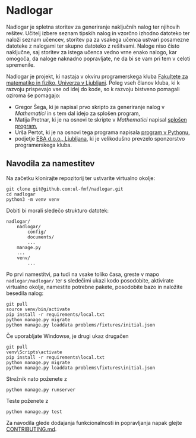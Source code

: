 # Nadlogar

Nadlogar je spletna storitev za generiranje naključnih nalog ter njihovih rešitev. Učitelj izbere seznam tipskih nalog in vzorčno izhodno datoteko ter naloži seznam učencev, storitev pa za vsakega učenca ustvari posamezne datoteke z nalogami ter skupno datoteko z rešitvami. Naloge niso čisto naključne, saj storitev za istega učenca vedno vrne enako nalogo, kar omogoča, da naloge naknadno popravljate, ne da bi se vam pri tem v celoti spremenile.

Nadlogar je projekt, ki nastaja v okviru programerskega kluba [Fakultete za matematiko in fiziko, Univerza v Ljubljani](http://www.fmf.uni-lj.si/). Poleg vseh članov kluba, ki k razvoju prispevajo vse od idej do kode, so k razvoju bistveno pomagali oziroma še pomagajo:

- Gregor Šega, ki je napisal prvo skripto za generiranje nalog v _Mathematici_ in s tem dal idejo za splošen program,
- Matija Pretnar, ki je na osnovi te skripte v _Mathematici_ napisal [splošen program](https://github.com/matijapretnar/generiranje-nalog),
- Urša Pertot, ki je na osnovi tega programa napisala [program v Pythonu](https://github.com/ursa16180/generiranje-nalog/tree/python),
- podjetje [EBA d.o.o., Ljubljana](http://www.ebadms.com), ki je velikodušno prevzelo sponzorstvo programerskega kluba.

## Navodila za namestitev

Na začetku klonirajte repozitorij ter ustvarite virtualno okolje:

    git clone git@github.com:ul-fmf/nadlogar.git
    cd nadlogar
    python3 -m venv venv

Dobiti bi morali sledečo strukturo datotek:

    nadlogar/
        nadlogar/
            config/
            documents/
            ...
        manage.py
        ...
        venv/
            ...

Po prvi namestitvi, pa tudi na vsake toliko časa, greste v mapo `nadlogar/nadlogar/` ter s sledečimi ukazi kodo posodobite, aktivirate virtualno okolje, namestite potrebne pakete, posodobite bazo in naložite besedila nalog:

    git pull
    source venv/bin/activate
    pip install -r requirements/local.txt
    python manage.py migrate
    python manage.py loaddata problems/fixtures/initial.json

Če uporabljate Windowse, je drugi ukaz drugačen

    git pull
    venv\Scripts\activate
    pip install -r requirements\local.txt
    python manage.py migrate
    python manage.py loaddata problems\fixtures\initial.json

Strežnik nato poženete z

    python manage.py runserver

Teste poženete z

    python manage.py test

Za navodila glede dodajanja funkcionalnosti in popravljanja napak glejte
[CONTRIBUTING.md](CONTRIBUTING.md).


